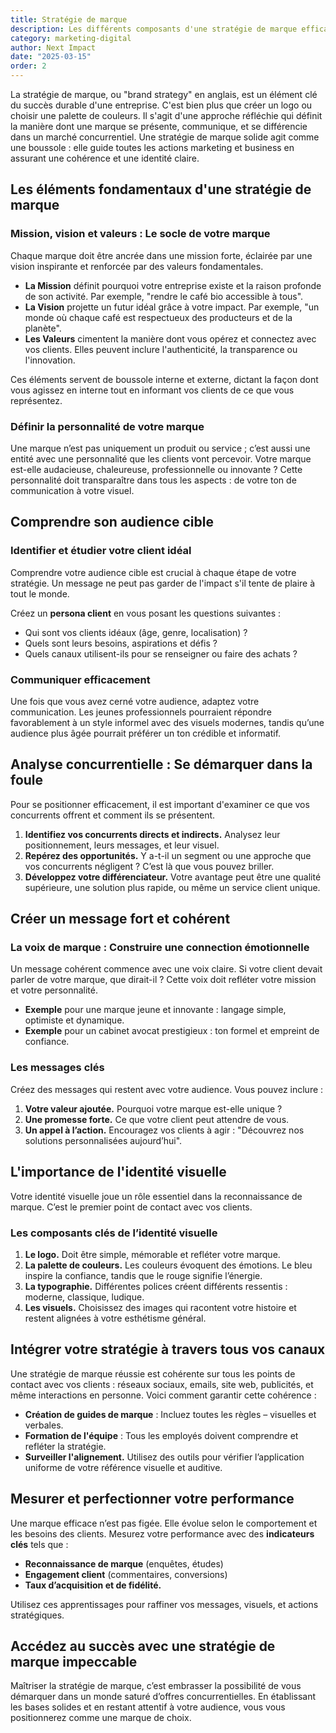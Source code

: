 ```yaml
---
title: Stratégie de marque
description: Les différents composants d'une stratégie de marque efficace et fournir les étapes clés pour l'élaborer
category: marketing-digital
author: Next Impact
date: "2025-03-15"
order: 2
---
```


La stratégie de marque, ou "brand strategy" en anglais, est un élément clé du succès durable d'une entreprise. C'est bien plus que créer un logo ou choisir une palette de couleurs. Il s'agit d'une approche réfléchie qui définit la manière dont une marque se présente, communique, et se différencie dans un marché concurrentiel. Une stratégie de marque solide agit comme une boussole : elle guide toutes les actions marketing et business en assurant une cohérence et une identité claire.

## Les éléments fondamentaux d'une stratégie de marque

### Mission, vision et valeurs : Le socle de votre marque

Chaque marque doit être ancrée dans une mission forte, éclairée par une vision inspirante et renforcée par des valeurs fondamentales.

- **La Mission** définit pourquoi votre entreprise existe et la raison profonde de son activité. Par exemple, "rendre le café bio accessible à tous".
- **La Vision** projette un futur idéal grâce à votre impact. Par exemple, "un monde où chaque café est respectueux des producteurs et de la planète".
- **Les Valeurs** cimentent la manière dont vous opérez et connectez avec vos clients. Elles peuvent inclure l'authenticité, la transparence ou l'innovation.

Ces éléments servent de boussole interne et externe, dictant la façon dont vous agissez en interne tout en informant vos clients de ce que vous représentez.

### Définir la personnalité de votre marque

Une marque n’est pas uniquement un produit ou service ; c’est aussi une entité avec une personnalité que les clients vont percevoir. Votre marque est-elle audacieuse, chaleureuse, professionnelle ou innovante ? Cette personnalité doit transparaître dans tous les aspects : de votre ton de communication à votre visuel.

## Comprendre son audience cible

### Identifier et étudier votre client idéal

Comprendre votre audience cible est crucial à chaque étape de votre stratégie. Un message ne peut pas garder de l'impact s'il tente de plaire à tout le monde.

Créez un **persona client** en vous posant les questions suivantes :

- Qui sont vos clients idéaux (âge, genre, localisation) ?
- Quels sont leurs besoins, aspirations et défis ?
- Quels canaux utilisent-ils pour se renseigner ou faire des achats ?

### Communiquer efficacement

Une fois que vous avez cerné votre audience, adaptez votre communication. Les jeunes professionnels pourraient répondre favorablement à un style informel avec des visuels modernes, tandis qu’une audience plus âgée pourrait préférer un ton crédible et informatif.

## Analyse concurrentielle : Se démarquer dans la foule

Pour se positionner efficacement, il est important d'examiner ce que vos concurrents offrent et comment ils se présentent.

1. **Identifiez vos concurrents directs et indirects.** Analysez leur positionnement, leurs messages, et leur visuel.
2. **Repérez des opportunités.** Y a-t-il un segment ou une approche que vos concurrents négligent ? C’est là que vous pouvez briller.
3. **Développez votre différenciateur.** Votre avantage peut être une qualité supérieure, une solution plus rapide, ou même un service client unique.

## Créer un message fort et cohérent

### La voix de marque : Construire une connection émotionnelle

Un message cohérent commence avec une voix claire. Si votre client devait parler de votre marque, que dirait-il ? Cette voix doit refléter votre mission et votre personnalité.

- **Exemple** pour une marque jeune et innovante : langage simple, optimiste et dynamique.
- **Exemple** pour un cabinet avocat prestigieux : ton formel et empreint de confiance.

### Les messages clés

Créez des messages qui restent avec votre audience. Vous pouvez inclure :

1. **Votre valeur ajoutée.** Pourquoi votre marque est-elle unique ?
2. **Une promesse forte.** Ce que votre client peut attendre de vous.
3. **Un appel à l’action.** Encouragez vos clients à agir : "Découvrez nos solutions personnalisées aujourd’hui".

## L'importance de l'identité visuelle

Votre identité visuelle joue un rôle essentiel dans la reconnaissance de marque. C’est le premier point de contact avec vos clients.

### Les composants clés de l’identité visuelle

1. **Le logo.** Doit être simple, mémorable et refléter votre marque.
2. **La palette de couleurs.** Les couleurs évoquent des émotions. Le bleu inspire la confiance, tandis que le rouge signifie l’énergie.
3. **La typographie.** Différentes polices créent différents ressentis : moderne, classique, ludique.
4. **Les visuels.** Choisissez des images qui racontent votre histoire et restent alignées à votre esthétisme général.

## Intégrer votre stratégie à travers tous vos canaux

Une stratégie de marque réussie est cohérente sur tous les points de contact avec vos clients : réseaux sociaux, emails, site web, publicités, et même interactions en personne. Voici comment garantir cette cohérence :

- **Création de guides de marque** : Incluez toutes les règles – visuelles et verbales.
- **Formation de l'équipe** : Tous les employés doivent comprendre et refléter la stratégie.
- **Surveiller l'alignement.** Utilisez des outils pour vérifier l’application uniforme de votre référence visuelle et auditive.

## Mesurer et perfectionner votre performance

Une marque efficace n’est pas figée. Elle évolue selon le comportement et les besoins des clients. Mesurez votre performance avec des **indicateurs clés** tels que :

- **Reconnaissance de marque** (enquêtes, études)
- **Engagement client** (commentaires, conversions)
- **Taux d’acquisition et de fidélité.**

Utilisez ces apprentissages pour raffiner vos messages, visuels, et actions stratégiques.

## Accédez au succès avec une stratégie de marque impeccable

Maîtriser la stratégie de marque, c’est embrasser la possibilité de vous démarquer dans un monde saturé d’offres concurrentielles. En établissant les bases solides et en restant attentif à votre audience, vous vous positionnerez comme une marque de choix.


